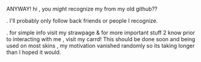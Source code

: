 ANYWAY! hi , you *might* recognize my from my old github??

 . I'll probably only follow back friends or people I recognize. 
 
 . for simple info visit my strawpage & for more important stuff 2 know prior to interacting with me , visit my carrd!
 This should be done soon and being used on most skins , my motivation vanished randomly so its taking longer than I hoped it would.
